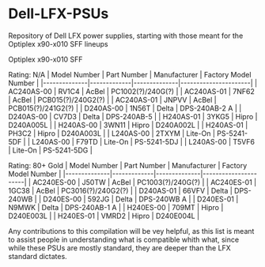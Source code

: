# Dell-LFX-PSUs
Repository of Dell LFX power supplies, starting with those meant for the Optiplex x90-x010 SFF lineups

Optiplex x90-x010 SFF

Rating: N/A
| Model Number | Part Number | Manufacturer | Factory Model Number |
|--------------|-------------|--------------|----------------------|
| AC240AS-00   | RV1C4       | AcBel        | PC1002(?)/240G(?)    |
| AC240AS-01   | 7NF62       | AcBel        | PCB015(?)/240G2(?)   |
| AC240AS-01   | JNPVV       | AcBel        | PCB015(?)/241G2(?)   |
| D240AS-00    | 1N56T       | Delta        | DPS-240AB-2 A        |
| D240AS-00    | CV7D3       | Delta        | DPS-240AB-5          |
| H240AS-01    | 3YKG5       | Hipro        | D240A005L            |
| H240AS-00    | 3WN11       | Hipro        | D240A002L            |
| H240AS-01    | PH3C2       | Hipro        | D240A003L            |
| L240AS-00    | 2TXYM       | Lite-On      | PS-5241-5DF          |
| L240AS-00    | F79TD       | Lite-On      | PS-5241-5DJ          |
| L240AS-00    | T5VF6       | Lite-On      | PS-5241-5DG          |

Rating: 80+ Gold
| Model Number | Part Number | Manufacturer | Factory Model Number |
|--------------|-------------|--------------|----------------------|
| AC240ES-00   | J50TW       | AcBel        | PC1003(?)/240G(?)    |
| AC240ES-01   | 1GC38       | AcBel        | PC3016(?)/240G2(?)   |
| D240AS-01    | 66VFV       | Delta        | DPS-240WB            |
| D240ES-00    | 592JG       | Delta        | DPS-240WB A          |
| D240ES-01    | N9MWK       | Delta        | DPS-240AB-1 A        |
| H240ES-00    | 709MT       | Hipro        | D240E003L            |
| H240ES-01    | VMRD2       | Hipro        | D240E004L            |


Any contributions to this compilation will be vey helpful, as this list is meant to assist people in understanding what is compatible whith what, since while these PSUs are mostly standard, they are deeper than the LFX standard dictates.
